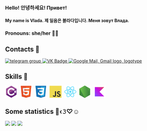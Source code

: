 ### Hello! 안녕하세요! Привет! 
#### My name is Vlada. 제 일음은 블라다입니다. Меня зовут Влада. 

### Pronouns: she/her 💁‍♀️

## Contacts 💌
<div id="badges">
   <a href="https://t.me/izhvld" target="_blank">
      <img src="https://cdn-icons-png.flaticon.com/512/2111/2111646.png" width="40" height="40" alt="telegram group" />
    </a>
    <a href="https://vk.com/id677866122" target="_blank">
      <img src="https://cdn-icons-png.flaticon.com/512/145/145813.png" width="40" height="40" alt="VK Badge"/>
    </a>
    <a href="vizdeneva@gmail.com" target="_blank">
       <img src="http://logo-logos.com/2016/11/Google_Mail_Gmail_logo_icon.png" alt="Google Mail, Gmail logo, logotype" height="40" width="40" />
    </a>
  </div>

## Skills 💅
<div>
  <img src="https://github.com/devicons/devicon/blob/master/icons/csharp/csharp-original.svg" title="csharp" alt="csharp" width="40" height="40"/>&nbsp
  <img src="https://github.com/devicons/devicon/blob/master/icons/html5/html5-original.svg" title="html5" alt="html5" width="40" height="40"/>&nbsp
  <img src="https://github.com/devicons/devicon/blob/master/icons/css3/css3-original.svg" title="css" alt="css" width="40" height="40"/>&nbsp
  <img src="https://github.com/devicons/devicon/blob/master/icons/javascript/javascript-original.svg" title="javascript" alt="javascript" width="40" height="40"/>&nbsp
  <img src="https://github.com/devicons/devicon/blob/master/icons/react/react-original.svg" title="reactjs" alt="reactjs" width="40" height="40"/>&nbsp
  <img src="https://github.com/devicons/devicon/blob/master/icons/nodejs/nodejs-original.svg" title="nodejs" alt="nodejs" width="40" height="40"/>&nbsp
  <img src="https://github.com/devicons/devicon/blob/master/icons/kotlin/kotlin-original.svg" title="kotlin" alt="kotlin" width="40" height="40"/>&nbsp
</div>

## Some statistics 🌸‹𝟹♡☺
![](http://github-profile-summary-cards.vercel.app/api/cards/profile-details?username=izhdenevav&theme=dracula)
![](http://github-profile-summary-cards.vercel.app/api/cards/repos-per-language?username=izhdenevav&theme=dracula)
![](http://github-profile-summary-cards.vercel.app/api/cards/most-commit-language?username=izhdenevav&theme=dracula)
